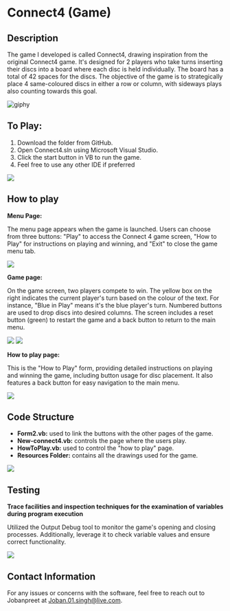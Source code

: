 # **Connect4 (Game)** 

## **Description**

The game I developed is called Connect4, drawing inspiration from the original Connect4 game. It's designed for 2 players who take turns inserting their discs into a board where each disc is held individually. The board has a total of 42 spaces for the discs. The objective of the game is to strategically place 4 same-coloured discs in either a row or column, with sideways plays also counting towards this goal.

![giphy](https://github.com/Jobanpreet0/Connect4/assets/66274737/38ddd15b-e8ca-40c9-a761-6cbe7ced42a1)

## **To Play:**

1. Download the folder from GitHub.
2. Open Connect4.sln using Microsoft Visual Studio.
3. Click the start button in VB to run the game.
4. Feel free to use any other IDE if preferred

![](RackMultipart20231219-1-j4pq5h_html_1237769c92936349.png)

## **How to play**

**Menu Page:**

The menu page appears when the game is launched. Users can choose from three buttons: "Play" to access the Connect 4 game screen, "How to Play" for instructions on playing and winning, and "Exit" to close the game menu tab.

![](RackMultipart20231219-1-j4pq5h_html_64c26070e245b947.png)

**Game page:**

On the game screen, two players compete to win. The yellow box on the right indicates the current player's turn based on the colour of the text. For instance, "Blue in Play" means it's the blue player's turn. Numbered buttons are used to drop discs into desired columns. The screen includes a reset button (green) to restart the game and a back button to return to the main menu.

![](RackMultipart20231219-1-j4pq5h_html_e0fd9fb927f84e3d.png) ![](RackMultipart20231219-1-j4pq5h_html_5ba06be1af577506.png)

**How to play page:**

This is the "How to Play" form, providing detailed instructions on playing and winning the game, including button usage for disc placement. It also features a back button for easy navigation to the main menu.

![](RackMultipart20231219-1-j4pq5h_html_e3d37e739031a7e5.png)

## **Code Structure**

- **Form2.vb:** used to link the buttons with the other pages of the game.
- **New-connect4.vb:** controls the page where the users play.
- **HowToPlay.vb:** used to control the "how to play" page.
- **Resources Folder:** contains all the drawings used for the game.

![](RackMultipart20231219-1-j4pq5h_html_a7826ea94d460b56.png)

## **Testing**

**Trace facilities and inspection techniques for the examination of variables during program execution**

Utilized the Output Debug tool to monitor the game's opening and closing processes. Additionally, leverage it to check variable values and ensure correct functionality.

![](RackMultipart20231219-1-j4pq5h_html_9bb68a645fe45acf.png)

## **Contact Information**

For any issues or concerns with the software, feel free to reach out to Jobanpreet at Joban.01.singh@live.com.
